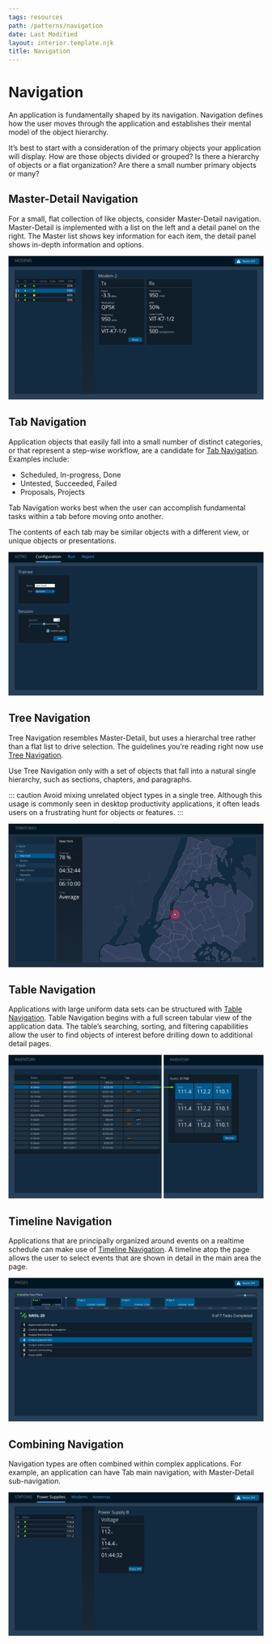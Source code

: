 ```yaml
---
tags: resources
path: /patterns/navigation
date: Last Modified
layout: interior.template.njk
title: Navigation
---
```


# Navigation

An application is fundamentally shaped by its navigation. Navigation defines how the user moves through the application and establishes their mental model of the object hierarchy.

It’s best to start with a consideration of the primary objects your application will display. How are those objects divided or grouped? Is there a hierarchy of objects or a flat organization? Are there a small number primary objects or many?

## Master-Detail Navigation

For a small, flat collection of like objects, consider Master-Detail navigation. Master-Detail is implemented with a list on the left and a detail panel on the right. The Master list shows key information for each item, the detail panel shows in-depth information and options.

![Master-detail sample app layout](/img/design-guidelines/master-detail-nav.png)

## Tab Navigation

Application objects that easily fall into a small number of distinct categories, or that represent a step-wise workflow, are a candidate for [Tab Navigation](/components/tabs). Examples include:

- Scheduled, In-progress, Done
- Untested, Succeeded, Failed
- Proposals, Projects

Tab Navigation works best when the user can accomplish fundamental tasks within a tab before moving onto another.

The contents of each tab may be similar objects with a different view, or unique objects or presentations.

![Master-detail sample app layout](/img/design-guidelines/tab-nav.png)

## Tree Navigation

Tree Navigation resembles Master-Detail, but uses a hierarchal tree rather than a flat list to drive selection. The guidelines you’re reading right now use [Tree Navigation](/components/tree).

Use Tree Navigation only with a set of objects that fall into a natural single hierarchy, such as sections, chapters, and paragraphs.

::: caution
Avoid mixing unrelated object types in a single tree. Although this usage is commonly seen in desktop productivity applications, it often leads users on a frustrating hunt for objects or features.
:::

![Tree sample app layout](/img/design-guidelines/tree-nav.png)

## Table Navigation

Applications with large uniform data sets can be structured with [Table Navigation](/patterns/table). Table Navigation begins with a full screen tabular view of the application data. The table’s searching, sorting, and filtering capabilities allow the user to find objects of interest before drilling down to additional detail pages.

![Table navigation sample app layout](/img/design-guidelines/table-nav.png)

## Timeline Navigation

Applications that are principally organized around events on a realtime schedule can make use of [Timeline Navigation](/components/timeline). A timeline atop the page allows the user to select events that are shown in detail in the main area the page.

![Timeline navigation sample app layout](/img/design-guidelines/timeline-nav.png)

## Combining Navigation

Navigation types are often combined within complex applications. For example, an application can have Tab main navigation, with Master-Detail sub-navigation.

![Combined navigation sample app layout](/img/design-guidelines/combined-nav.png)
